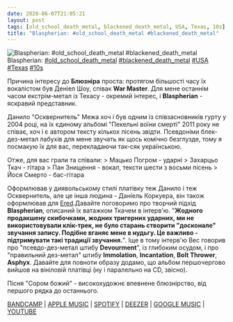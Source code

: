 ```yaml
---
date: 2020-06-07T21:05:21
layout: post
tags: [old_school_death_metal, blackened_death_metal, USA, Texas, 10s]
title: "Blaspherian: #old_school_death_metal #blackened_death_metal"
---
```

![Blaspherian: #old_school_death_metal #blackened_death_metal](https://res.cloudinary.com/vast-space-unexplored/image/upload/q_auto,dpr_auto,w_auto/photos/photo_988_07-06-2020_21-05-21.jpg)
Blaspherian: [#old_school_death_metal](/tags/#old_school_death_metal) [#blackened_death_metal](/tags/#blackened_death_metal) [#USA](/tags/#USA) [#Texas](/tags/#Texas) [#10s](/tags/#10s)

Причина інтересу до **Блюзніра** проста: протягом більшості часу їх вокалістом був Деніел Шоу, співак **War Master**. Для мене останнім часом екстрім-метал із Техасу - окремий інтерес, і **Blaspherian** - яскравий представник.

Данило &quot;Осквернитель&quot; Межа хоч і був одним із співзасновників гурту у 2004 році, на їх єдиному альбомі &quot;Пекельні воїни смерті&quot; 2011 року не співає, хоч і є автором тексту кількох пісень звідти. Псевдоніми блек-дез-метал лабухів для мене звучать як щось комічно безглузде, тому я посмакую їх для вас, перекладаючи так-сяк українською.

Отже, для вас грали та співали:
&gt; Мацько Погром - ударні
&gt; Захарцьо Ткач - гітара
&gt; Пан Знищення - вокал, тексти шести з восьми пісень
&gt; Йося Смерто - бас-гітара

Оформлював у диявольському стилі платівку теж Данило і теж Осквернитель, але це інша людина - Даніель Коркуера, він також оформлював для [Ered](/2020-01-28-ered--black-metal-spain-catalonia-00s).Давайте поговоримо про творчий підхід **Blaspherian**, описаний їх ватажком Ткачем в інтерв&#39;ю. &quot;__Жодного продакшену скибочками, жодних тригерних ударних, ми не використовували клік-трек, не було старань створити &quot;досконале&quot; звучання запису. Подібне вганяє мене в нудьгу. Це важливо - підтримувати такі традиції звучання.__&quot;. Іще в тому інтерв&#39;ю Вес говорив про &quot;псевдо-дез-метал штибу **Devourment**&quot;, із глибоким осудом, і про &quot;правильний дез-метал&quot; штибу **Immolation**, **Incantation**, **Bolt Thrower**, **Asphyx**. Давайте для повноти образу додамо, що альбом першочергово вийшов на вініловій платівці (ну і паралельно на CD, звісно).

Пісня &quot;Сором божий&quot; - високохудожнє впевнене блюзнірство, від першого рядка до останнього.

[BANDCAMP](https://deathgasmrecords.bandcamp.com/album/infernal-warriors-of-death) \| [APPLE MUSIC](https://music.apple.com/ru/album/infernal-warriors-of-death/428050411) \| [SPOTIFY](https://open.spotify.com/playlist/1FyUK0DUKzeG4RZQ27vVzu) \| [DEEZER](https://www.deezer.com/album/6202018?utm_source=deezer&amp;utm_content=album-6202018&amp;utm_term=1601611822_1591553018&amp;utm_medium=web) \| [GOOGLE MUSIC](https://play.google.com/music/m/Bb2utodn3h6heojarygy2eg3sg4?t=Infernal_Warriors_of_Death_-_Deathrune_Records) \| [YOUTUBE](https://www.youtube.com/playlist?list=OLAK5uy_lK2Ol6kQDQEuHI2Pmb3Youp4u4B_UeIKs)